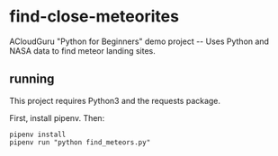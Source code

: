 # find-close-meteorites
ACloudGuru "Python for Beginners" demo project -- Uses Python and NASA data to find meteor landing sites.

## running

This project requires Python3 and the requests package.

First, install pipenv. Then:

```
pipenv install
pipenv run "python find_meteors.py"
```
